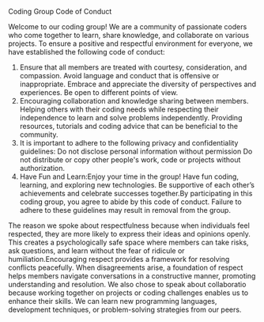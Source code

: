 Coding Group Code of Conduct

Welcome to our coding group! We are a community of passionate coders who come together to learn, share knowledge, and collaborate on various projects. To ensure a positive and respectful environment for everyone, we have established the following code of conduct:
1) Ensure that all members are treated with courtesy, consideration, and compassion. Avoid language and conduct that is offensive or inappropriate. Embrace and appreciate the diversity of perspectives and experiences. Be open to different points of view.
2) Encouraging collaboration and knowledge sharing between members. Helping others with their coding needs while respecting their independence to learn and solve problems independently. Providing resources, tutorials and coding advice that can be beneficial to the community.
3) It is important to adhere to the following privacy and confidentiality guidelines: Do not disclose personal information without permission Do not distribute or copy other people's work, code or projects without authorization.
4) Have Fun and Learn:Enjoy your time in the group! Have fun coding, learning, and exploring new technologies. Be supportive of each other’s achievements and celebrate successes together.By participating in this coding group, you agree to abide by this code of conduct. Failure to adhere to these guidelines may result in removal from the group.

The reason we spoke about respectfulness because when individuals feel respected, they are more likely to express their ideas and opinions openly. This creates a psychologically safe space where members can take risks, ask questions, and learn without the fear of ridicule or humiliation.Encouraging respect provides a framework for resolving conflicts peacefully. When disagreements arise, a foundation of respect helps members navigate conversations in a constructive manner, promoting understanding and resolution. We also chose to speak about collaboratio because working together on projects or coding challenges enables us to enhance their skills. We can learn new programming languages, development techniques, or problem-solving strategies from our peers.
